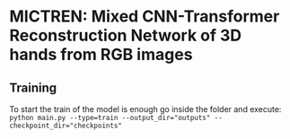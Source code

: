 # MICTREN: Mixed CNN-Transformer Reconstruction Network of 3D hands from RGB images

## Training 
To start the train of the model is enough go inside the folder and execute:
`python main.py --type=train --output_dir="outputs" --checkpoint_dir="checkpoints"`
